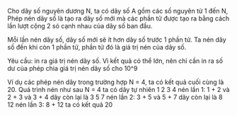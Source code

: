 Cho dãy số nguyên dương N, ta có dãy số A gồm các số nguyên từ 1 đến N, Phép nén dãy số là tạo ra dãy số mới mà các phần tử được tạo ra bằng cách lần lượt cộng 2 só cạnh nhau của dãy số ban đầu.

Mỗi lần nén dãy số, dãy số mới sẽ ít hơn dãy số trước 1 phần tử. Ta nén dãy số đến khi còn 1 phần tử, phần tử đó là giá trị nén của dãy số.

Yêu cầu: in ra giá trị nén dãy số. Vì kết quả có thể lớn, nên chỉ cần in ra số dư của phép chia giá trị nén dãy số cho 10^9

Ví dụ các phép nén dãy trong trường hợp N = 4, ta có kết quả cuối cùng là 20.
Quá trình nén như sau
N = 4
ta có dãy tự nhiên 
1 2 3 4
nén lần 1: 1 + 2 và 2 + 3 và 3 + 4 dãy còn lại là 3 5 7
nén lần 2: 3 + 5 và 5 + 7 dãy còn lại là 8 12
nén lần 3: 8 + 12 ta có kết quả 20
